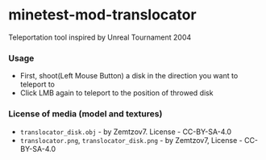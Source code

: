 # minetest-mod-translocator
Teleportation tool inspired by Unreal Tournament 2004
### Usage
* First, shoot(Left Mouse Button) a disk in the direction you want to teleport to
* Click LMB again to teleport to the position of throwed disk

### License of media (model and textures)
* `translocator_disk.obj` - by Zemtzov7. License - CC-BY-SA-4.0
* `translocator.png`, `translocator_disk.png` - by Zemtzov7, License - CC-BY-SA-4.0
